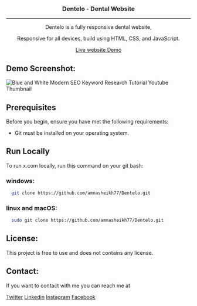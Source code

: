 <div style="text-align: center;">
  <h3>Dentelo - Dental Website</h3>
<hr>
                    <p>Dentelo is a fully responsive dental website,</p>
         <p>Responsive for all devices, build using HTML, CSS, and JavaScript.</p>
  <a href="https://amnasheikh77.github.io/Dentelo/" target="_blank" class="live-demo-button">Live website Demo</a>
</div>

## Demo Screenshot:

![Blue and White Modern SEO Keyword Research Tutorial Youtube Thumbnail](https://github.com/user-attachments/assets/de7bcbc6-0265-4ecc-ae89-ec3f6b9bc9d2)

## Prerequisites

Before you begin, ensure you have met the following requirements:

- Git must be installed on your operating system.




## Run Locally

To run x.com locally, run this command on your git bash:

### windows:
```bash
  git clone https://github.com/amnasheikh77/Dentelo.git
```

### linux and macOS:
```bash
  sudo git clone https://github.com/amnasheikh77/Dentelo.git
```


## License:

This project is free to use and does not contains any license.


## Contact:
If you want to contact with me you can reach me at

[Twitter](https://x.com/aamnasheikh77) 
[Linkedin](https://www.linkedin.com/in/aamna-azam-14551a2b9/) 
[Instagram](https://www.instagram.com/aamna_azam_official/)
[Facebook](https://www.facebook.com/profile.php?id=100074744018458)
